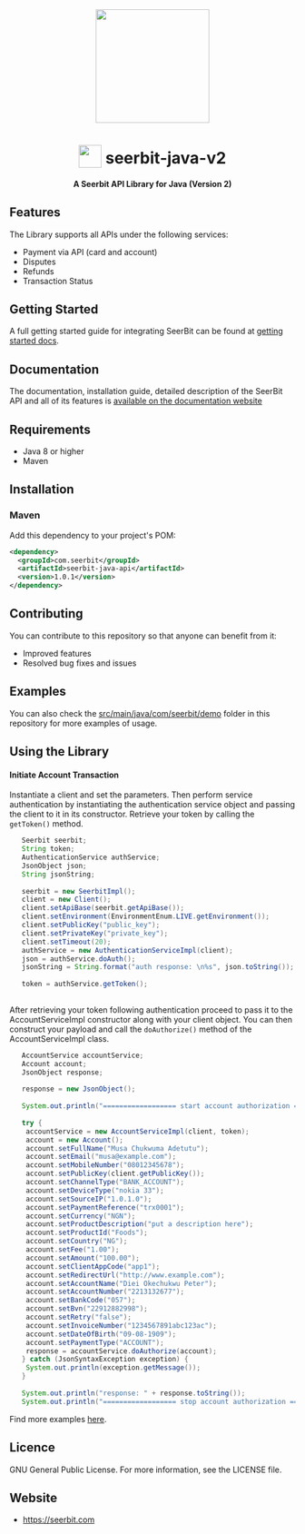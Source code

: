 
<div align="center">
 <img width="200" valign="top" src="https://res.cloudinary.com/dy2dagugp/image/upload/v1571249658/seerbit-logo_mdinom.png">
</div>


<h1 align="center">
  <img width="40" valign="bottom" src="https://res.cloudinary.com/dcksdncso/image/upload/v1579682633/java_f2iyuf.png">
  seerbit-java-v2
</h1>

<h4 align="center">
  A Seerbit API Library for Java (Version 2)
</h4>

## Features

The Library supports all APIs under the following services:
* Payment via API (card and account)
* Disputes
* Refunds
* Transaction Status

## Getting Started

A full getting started guide for integrating SeerBit can be found at [getting started docs](https://doc.seerbit.com).

## Documentation

The documentation, installation guide, detailed description of the SeerBit API and all of its features is [available on the documentation website](https://doc.seerbit.com/api/library)


## Requirements

* Java 8 or higher
* Maven


## Installation

### Maven

Add this dependency to your project's POM:

```xml
<dependency>
  <groupId>com.seerbit</groupId>
  <artifactId>seerbit-java-api</artifactId>
  <version>1.0.1</version>
</dependency>
```

## Contributing

You can contribute to this repository so that anyone can benefit from it:

* Improved features
* Resolved bug fixes and issues

## Examples  

You can also check the [src/main/java/com/seerbit/demo](https://github.com/seerbit/seerbit-java-v2/tree/master/src/main/java/com/seerbit/demo) folder in this repository for more examples of usage.

## Using the Library

<strong><h4>Initiate Account Transaction</h4></strong>
Instantiate a client and set the parameters. Then perform service authentication by instantiating the authentication service object and passing the client to it in its constructor. Retrieve your token by calling the <code>getToken()</code> method.

```java
   Seerbit seerbit;
   String token;
   AuthenticationService authService;
   JsonObject json;
   String jsonString;
    
   seerbit = new SeerbitImpl();
   client = new Client();
   client.setApiBase(seerbit.getApiBase());
   client.setEnvironment(EnvironmentEnum.LIVE.getEnvironment());
   client.setPublicKey("public_key");
   client.setPrivateKey("private_key");
   client.setTimeout(20);
   authService = new AuthenticationServiceImpl(client);
   json = authService.doAuth();
   jsonString = String.format("auth response: \n%s", json.toString());
    		
   token = authService.getToken();
   
```

After retrieving your token following authentication proceed to pass it to the AccountServiceImpl constructor along with your client object. You can then construct your payload and call the <code>doAuthorize()</code> method of the AccountServiceImpl class.


```java
   AccountService accountService;
   Account account;
   JsonObject response;
    
   response = new JsonObject();
    
   System.out.println("================== start account authorization ==================");
    
   try {
   	accountService = new AccountServiceImpl(client, token);
   	account = new Account();
   	account.setFullName("Musa Chukwuma Adetutu");
   	account.setEmail("musa@example.com");
   	account.setMobileNumber("08012345678");
   	account.setPublicKey(client.getPublicKey());
   	account.setChannelType("BANK_ACCOUNT");
   	account.setDeviceType("nokia 33");
   	account.setSourceIP("1.0.1.0");
   	account.setPaymentReference("trx0001");
   	account.setCurrency("NGN");
   	account.setProductDescription("put a description here");
   	account.setProductId("Foods");
   	account.setCountry("NG");
   	account.setFee("1.00");
   	account.setAmount("100.00");
   	account.setClientAppCode("app1");
   	account.setRedirectUrl("http://www.example.com");
   	account.setAccountName("Diei Okechukwu Peter");
   	account.setAccountNumber("2213132677");
   	account.setBankCode("057");
   	account.setBvn("22912882998");
   	account.setRetry("false");
   	account.setInvoiceNumber("1234567891abc123ac");
   	account.setDateOfBirth("09-08-1909");
   	account.setPaymentType("ACCOUNT");
   	response = accountService.doAuthorize(account);
   } catch (JsonSyntaxException exception) {
   	System.out.println(exception.getMessage());
   }
    
   System.out.println("response: " + response.toString());
   System.out.println("================== stop account authorization ==================");
``` 

Find more examples [here](https://github.com/seerbit/seerbit-java-v1/tree/master/src/main/java/com/seerbit/demo).

## Licence
GNU General Public License. For more information, see the LICENSE file.

## Website
* https://seerbit.com
